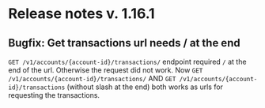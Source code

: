# Release notes v. 1.16.1

## Bugfix: Get transactions url needs / at the end
              
`GET /v1/accounts/{account-id}/transactions/` endpoint required `/` at the end of the url. Otherwise the request did not work.
Now `GET /v1/accounts/{account-id}/transactions/` AND `GET /v1/accounts/{account-id}/transactions` (without slash at the end) 
 both works as urls for requesting the transactions.


